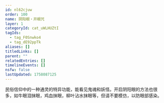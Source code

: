 ```yaml
---
id: nl62cjuw
order: 100
name: 阴阳眼・开眼咒
layer: 1
categoryId: cat_uWLHUZtI
tagIds:
  - tag_F0Snwko4
  - tag_dE92ppTk
aliases: []
titledLinks: []
parent: ""
relatedEntries: []
timelineEvents: []
nsfw: false
lastUpdated: 1758087125
---
```


民俗信仰中的一种通灵的特异功能，能看见鬼魂和妖怪。开启阴阳眼的方法也很多，如牛眼泪抹眼，鸡血抹眼，柳叶沾水抹眼等，但请不要模仿，以防眼部感染。